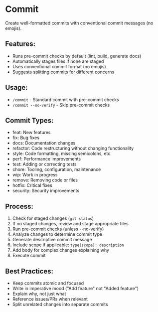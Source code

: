 # Commit

Create well-formatted commits with conventional commit messages (no emojis).

## Features:

- Runs pre-commit checks by default (lint, build, generate docs)
- Automatically stages files if none are staged
- Uses conventional commit format (no emojis)
- Suggests splitting commits for different concerns

## Usage:

- `/commit` - Standard commit with pre-commit checks
- `/commit --no-verify` - Skip pre-commit checks

## Commit Types:

- feat: New features
- fix: Bug fixes
- docs: Documentation changes
- refactor: Code restructuring without changing functionality
- style: Code formatting, missing semicolons, etc.
- perf: Performance improvements
- test: Adding or correcting tests
- chore: Tooling, configuration, maintenance
- wip: Work in progress
- remove: Removing code or files
- hotfix: Critical fixes
- security: Security improvements

## Process:

1. Check for staged changes (`git status`)
2. If no staged changes, review and stage appropriate files
3. Run pre-commit checks (unless --no-verify)
4. Analyze changes to determine commit type
5. Generate descriptive commit message
6. Include scope if applicable: `type(scope): description`
7. Add body for complex changes explaining why
8. Execute commit

## Best Practices:

- Keep commits atomic and focused
- Write in imperative mood ("Add feature" not "Added feature")
- Explain why, not just what
- Reference issues/PRs when relevant
- Split unrelated changes into separate commits
